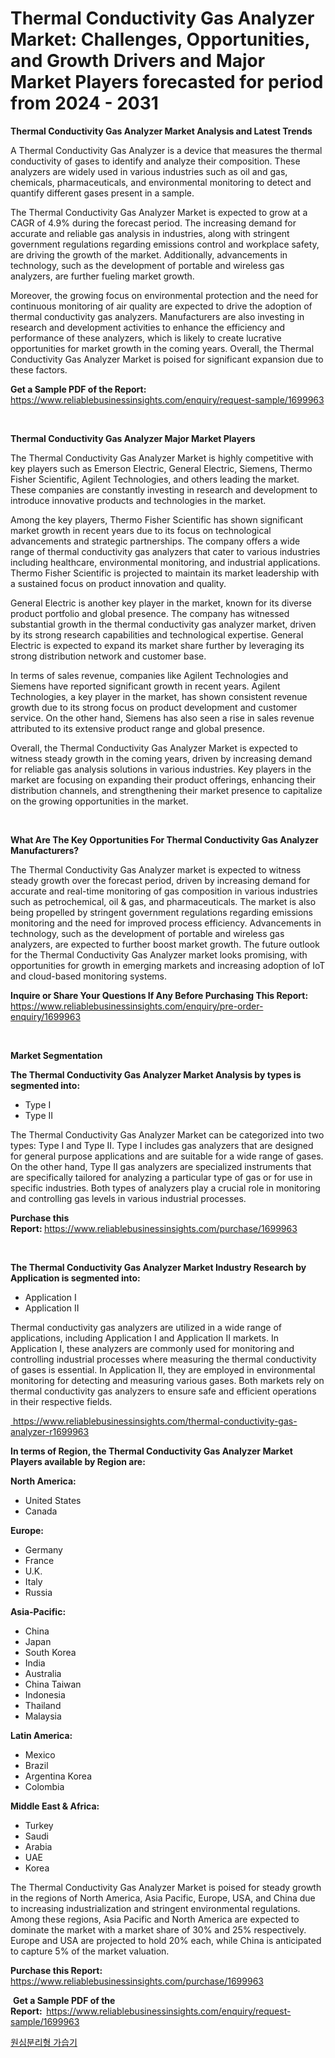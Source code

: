 <p><h1>Thermal Conductivity Gas Analyzer Market: Challenges, Opportunities, and Growth Drivers and Major Market Players forecasted for period from 2024 - 2031</h1></p><p><strong>Thermal Conductivity Gas Analyzer Market Analysis and Latest Trends</strong></p>
<p><p>A Thermal Conductivity Gas Analyzer is a device that measures the thermal conductivity of gases to identify and analyze their composition. These analyzers are widely used in various industries such as oil and gas, chemicals, pharmaceuticals, and environmental monitoring to detect and quantify different gases present in a sample.</p><p>The Thermal Conductivity Gas Analyzer Market is expected to grow at a CAGR of 4.9% during the forecast period. The increasing demand for accurate and reliable gas analysis in industries, along with stringent government regulations regarding emissions control and workplace safety, are driving the growth of the market. Additionally, advancements in technology, such as the development of portable and wireless gas analyzers, are further fueling market growth.</p><p>Moreover, the growing focus on environmental protection and the need for continuous monitoring of air quality are expected to drive the adoption of thermal conductivity gas analyzers. Manufacturers are also investing in research and development activities to enhance the efficiency and performance of these analyzers, which is likely to create lucrative opportunities for market growth in the coming years. Overall, the Thermal Conductivity Gas Analyzer Market is poised for significant expansion due to these factors.</p></p>
<p><strong>Get a Sample PDF of the Report:&nbsp;</strong> <a href="https://www.reliablebusinessinsights.com/enquiry/request-sample/1699963">https://www.reliablebusinessinsights.com/enquiry/request-sample/1699963</a></p>
<p>&nbsp;</p>
<p><strong>Thermal Conductivity Gas Analyzer Major Market Players</strong></p>
<p><p>The Thermal Conductivity Gas Analyzer Market is highly competitive with key players such as Emerson Electric, General Electric, Siemens, Thermo Fisher Scientific, Agilent Technologies, and others leading the market. These companies are constantly investing in research and development to introduce innovative products and technologies in the market.</p><p>Among the key players, Thermo Fisher Scientific has shown significant market growth in recent years due to its focus on technological advancements and strategic partnerships. The company offers a wide range of thermal conductivity gas analyzers that cater to various industries including healthcare, environmental monitoring, and industrial applications. Thermo Fisher Scientific is projected to maintain its market leadership with a sustained focus on product innovation and quality.</p><p>General Electric is another key player in the market, known for its diverse product portfolio and global presence. The company has witnessed substantial growth in the thermal conductivity gas analyzer market, driven by its strong research capabilities and technological expertise. General Electric is expected to expand its market share further by leveraging its strong distribution network and customer base.</p><p>In terms of sales revenue, companies like Agilent Technologies and Siemens have reported significant growth in recent years. Agilent Technologies, a key player in the market, has shown consistent revenue growth due to its strong focus on product development and customer service. On the other hand, Siemens has also seen a rise in sales revenue attributed to its extensive product range and global presence.</p><p>Overall, the Thermal Conductivity Gas Analyzer Market is expected to witness steady growth in the coming years, driven by increasing demand for reliable gas analysis solutions in various industries. Key players in the market are focusing on expanding their product offerings, enhancing their distribution channels, and strengthening their market presence to capitalize on the growing opportunities in the market.</p></p>
<p>&nbsp;</p>
<p><strong>What Are The Key Opportunities For Thermal Conductivity Gas Analyzer Manufacturers?</strong></p>
<p><p>The Thermal Conductivity Gas Analyzer market is expected to witness steady growth over the forecast period, driven by increasing demand for accurate and real-time monitoring of gas composition in various industries such as petrochemical, oil & gas, and pharmaceuticals. The market is also being propelled by stringent government regulations regarding emissions monitoring and the need for improved process efficiency. Advancements in technology, such as the development of portable and wireless gas analyzers, are expected to further boost market growth. The future outlook for the Thermal Conductivity Gas Analyzer market looks promising, with opportunities for growth in emerging markets and increasing adoption of IoT and cloud-based monitoring systems.</p></p>
<p><strong>Inquire or Share Your Questions If Any Before Purchasing This Report:</strong> <a href="https://www.reliablebusinessinsights.com/enquiry/pre-order-enquiry/1699963">https://www.reliablebusinessinsights.com/enquiry/pre-order-enquiry/1699963</a></p>
<p>&nbsp;</p>
<p><strong>Market Segmentation</strong></p>
<p><strong>The Thermal Conductivity Gas Analyzer Market Analysis by types is segmented into:</strong></p>
<p><ul><li>Type I</li><li>Type II</li></ul></p>
<p><p>The Thermal Conductivity Gas Analyzer Market can be categorized into two types: Type I and Type II. Type I includes gas analyzers that are designed for general purpose applications and are suitable for a wide range of gases. On the other hand, Type II gas analyzers are specialized instruments that are specifically tailored for analyzing a particular type of gas or for use in specific industries. Both types of analyzers play a crucial role in monitoring and controlling gas levels in various industrial processes.</p></p>
<p><strong>Purchase this Report:&nbsp;</strong><a href="https://www.reliablebusinessinsights.com/purchase/1699963">https://www.reliablebusinessinsights.com/purchase/1699963</a></p>
<p>&nbsp;</p>
<p><strong>The Thermal Conductivity Gas Analyzer Market Industry Research by Application is segmented into:</strong></p>
<p><ul><li>Application I</li><li>Application II</li></ul></p>
<p><p>Thermal conductivity gas analyzers are utilized in a wide range of applications, including Application I and Application II markets. In Application I, these analyzers are commonly used for monitoring and controlling industrial processes where measuring the thermal conductivity of gases is essential. In Application II, they are employed in environmental monitoring for detecting and measuring various gases. Both markets rely on thermal conductivity gas analyzers to ensure safe and efficient operations in their respective fields.</p></p>
<p><a href="https://www.reliablebusinessinsights.com/thermal-conductivity-gas-analyzer-r1699963">&nbsp;https://www.reliablebusinessinsights.com/thermal-conductivity-gas-analyzer-r1699963</a></p>
<p><strong>In terms of Region, the Thermal Conductivity Gas Analyzer Market Players available by Region are:</strong></p>
<p>
    <p> <strong> North America: </strong>
        <ul>
            <li>United States</li>
            <li>Canada</li>
        </ul>
        </p> 
    <p> <strong> Europe: </strong>
        <ul>
            <li>Germany</li>
            <li>France</li>
            <li>U.K.</li>
            <li>Italy</li>
            <li>Russia</li>
        </ul>
        </p> 
    <p> <strong> Asia-Pacific: </strong>
        <ul>
            <li>China</li>
            <li>Japan</li>
            <li>South Korea</li>
            <li>India</li>
            <li>Australia</li>
            <li>China Taiwan</li>
            <li>Indonesia</li>
            <li>Thailand</li>
            <li>Malaysia</li>
        </ul>
        </p> 
    <p> <strong> Latin America: </strong>
        <ul>
            <li>Mexico</li>
            <li>Brazil</li>
            <li>Argentina Korea</li>
            <li>Colombia</li>
        </ul>
        </p> 
    <p> <strong> Middle East & Africa: </strong>
        <ul>
            <li>Turkey</li>
            <li>Saudi</li>
            <li>Arabia</li>
            <li>UAE</li>
            <li>Korea</li>
        </ul>
    </p>
    </p>
<p><p>The Thermal Conductivity Gas Analyzer Market is poised for steady growth in the regions of North America, Asia Pacific, Europe, USA, and China due to increasing industrialization and stringent environmental regulations. Among these regions, Asia Pacific and North America are expected to dominate the market with a market share of 30% and 25% respectively. Europe and USA are projected to hold 20% each, while China is anticipated to capture 5% of the market valuation.</p></p>
<p><strong>Purchase this Report: </strong><a href="https://www.reliablebusinessinsights.com/purchase/1699963">https://www.reliablebusinessinsights.com/purchase/1699963</a></p>
<p>&nbsp;<strong>Get a Sample PDF of the Report:&nbsp;&nbsp;</strong><a href="https://www.reliablebusinessinsights.com/enquiry/request-sample/1699963">https://www.reliablebusinessinsights.com/enquiry/request-sample/1699963</a></p>
<p><strong></strong></p>
<p><p><a href="https://github.com/vanessagrant665567/Market-Research-Report-List-2/blob/main/4417220187204.md">원심분리형 가습기</a></p></p>